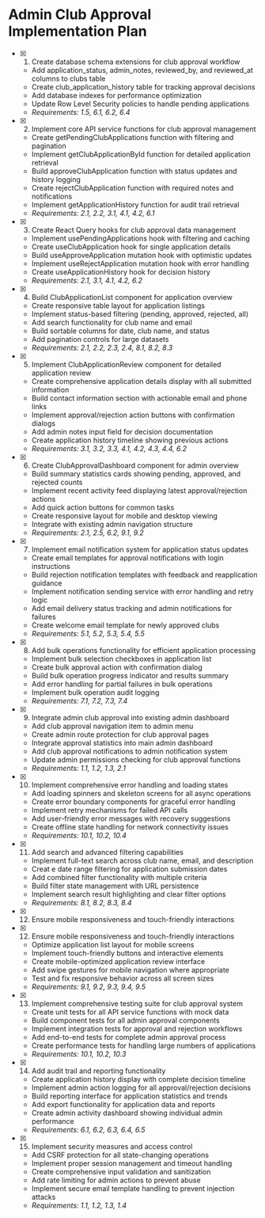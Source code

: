 # Admin Club Approval Implementation Plan

- [x] 1. Create database schema extensions for club approval workflow





  - Add application_status, admin_notes, reviewed_by, and reviewed_at columns to clubs table
  - Create club_application_history table for tracking approval decisions
  - Add database indexes for performance optimization
  - Update Row Level Security policies to handle pending applications
  - _Requirements: 1.5, 6.1, 6.2, 6.4_

- [x] 2. Implement core API service functions for club approval management





  - Create getPendingClubApplications function with filtering and pagination
  - Implement getClubApplicationById function for detailed application retrieval
  - Build approveClubApplication function with status updates and history logging
  - Create rejectClubApplication function with required notes and notifications
  - Implement getApplicationHistory function for audit trail retrieval
  - _Requirements: 2.1, 2.2, 3.1, 4.1, 4.2, 6.1_

- [x] 3. Create React Query hooks for club approval data management





  - Implement usePendingApplications hook with filtering and caching
  - Create useClubApplication hook for single application details
  - Build useApproveApplication mutation hook with optimistic updates
  - Implement useRejectApplication mutation hook with error handling
  - Create useApplicationHistory hook for decision history
  - _Requirements: 2.1, 3.1, 4.1, 4.2, 6.2_

- [x] 4. Build ClubApplicationList component for application overview





  - Create responsive table layout for application listings
  - Implement status-based filtering (pending, approved, rejected, all)
  - Add search functionality for club name and email
  - Build sortable columns for date, club name, and status
  - Add pagination controls for large datasets
  - _Requirements: 2.1, 2.2, 2.3, 2.4, 8.1, 8.2, 8.3_

- [x] 5. Implement ClubApplicationReview component for detailed application review





  - Create comprehensive application details display with all submitted information
  - Build contact information section with actionable email and phone links
  - Implement approval/rejection action buttons with confirmation dialogs
  - Add admin notes input field for decision documentation
  - Create application history timeline showing previous actions
  - _Requirements: 3.1, 3.2, 3.3, 4.1, 4.2, 4.3, 4.4, 6.2_

- [x] 6. Create ClubApprovalDashboard component for admin overview





  - Build summary statistics cards showing pending, approved, and rejected counts
  - Implement recent activity feed displaying latest approval/rejection actions
  - Add quick action buttons for common tasks
  - Create responsive layout for mobile and desktop viewing
  - Integrate with existing admin navigation structure
  - _Requirements: 2.1, 2.5, 6.2, 9.1, 9.2_

- [x] 7. Implement email notification system for application status updates





  - Create email templates for approval notifications with login instructions
  - Build rejection notification templates with feedback and reapplication guidance
  - Implement notification sending service with error handling and retry logic
  - Add email delivery status tracking and admin notifications for failures
  - Create welcome email template for newly approved clubs
  - _Requirements: 5.1, 5.2, 5.3, 5.4, 5.5_

- [x] 8. Add bulk operations functionality for efficient application processing





  - Implement bulk selection checkboxes in application list
  - Create bulk approval action with confirmation dialog
  - Build bulk operation progress indicator and results summary
  - Add error handling for partial failures in bulk operations
  - Implement bulk operation audit logging
  - _Requirements: 7.1, 7.2, 7.3, 7.4_

- [x] 9. Integrate admin club approval into existing admin dashboard









  - Add club approval navigation item to admin menu
  - Create admin route protection for club approval pages
  - Integrate approval statistics into main admin dashboard
  - Add club approval notifications to admin notification system
  - Update admin permissions checking for club approval functions
  - _Requirements: 1.1, 1.2, 1.3, 2.1_

- [x] 10. Implement comprehensive error handling and loading states





  - Add loading spinners and skeleton screens for all async operations
  - Create error boundary components for graceful error handling
  - Implement retry mechanisms for failed API calls
  - Add user-friendly error messages with recovery suggestions
  - Create offline state handling for network connectivity issues
  - _Requirements: 10.1, 10.2, 10.4_

- [x] 11. Add search and advanced filtering capabilities












  - Implement full-text search across club name, email, and description
  - Creat
  e date range filtering for application submission dates
  - Add combined filter functionality with multiple criteria
  - Build filter state management with URL persistence
  - Implement search result highlighting and clear filter options
  - _Requirements: 8.1, 8.2, 8.3, 8.4_
- [x] 12. Ensure mobile responsiveness and touch-friendly interactions

- [x] 12. Ensure mobile responsiveness and touch-friendly interactions



  - Optimize application list layout for mobile screens
  - Implement touch-friendly buttons and interactive elements
  - Create mobile-optimized application review interface
  - Add swipe gestures for mobile navigation where appropriate
  - Test and fix responsive behavior across all screen sizes
  - _Requirements: 9.1, 9.2, 9.3, 9.4, 9.5_

- [x] 13. Implement comprehensive testing suite for club approval system





  - Create unit tests for all API service functions with mock data
  - Build component tests for all admin approval components
  - Implement integration tests for approval and rejection workflows
  - Add end-to-end tests for complete admin approval process
  - Create performance tests for handling large numbers of applications
  - _Requirements: 10.1, 10.2, 10.3_

- [x] 14. Add audit trail and reporting functionality





  - Create application history display with complete decision timeline
  - Implement admin action logging for all approval/rejection decisions
  - Build reporting interface for application statistics and trends
  - Add export functionality for application data and reports
  - Create admin activity dashboard showing individual admin performance
  - _Requirements: 6.1, 6.2, 6.3, 6.4, 6.5_


- [x] 15. Implement security measures and access control




  - Add CSRF protection for all state-changing operations
  - Implement proper session management and timeout handling
  - Create comprehensive input validation and sanitization
  - Add rate limiting for admin actions to prevent abuse
  - Implement secure email template handling to prevent injection attacks
  - _Requirements: 1.1, 1.2, 1.3, 1.4_
